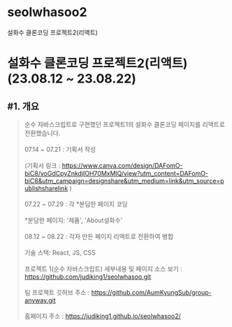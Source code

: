 # seolwhasoo2
설화수 클론코딩 프로젝트2(리액트)

<h1>
  설화수 클론코딩 프로젝트2(리액트)
  <br>
  (23.08.12 ~ 23.08.22)
</h1>

<h2>#1. 개요</h2>

> 순수 자바스크립트로 구현했던 프로젝트1의 설화수 클론코딩 페이지를 리액트로 전환했습니다.<br><br>
> 07.14 ~ 07.21 : 기획서 작성<br><br>
>(기획서 링크 : https://www.canva.com/design/DAFomO-biC8/voGdCpyZnkdjIOH70MxMlQ/view?utm_content=DAFomO-biC8&utm_campaign=designshare&utm_medium=link&utm_source=publishsharelink )<br><br>
> 07.22 ~ 07.29 : 각 *분담한 페이지 코딩<br><br>
> *분담한 페이지: '제품', 'About설화수'<br><br>
> 08.12 ~ 08.22 : 각자 만든 페이지 리액트로 전환하여 병합<br><br>
> 기술 스택: React, JS, CSS <br><br>
> 프로젝트 1(순수 자바스크립트) 세부내용 및 페이지 소스 보기 : https://github.com/judiking1/seolwhasoo.git <br><br>
> 팀 프로젝트 깃허브 주소 : https://github.com/AumKyungSub/group-anyway.git<br><br>
> 홈페이지 주소 : https://judiking1.github.io/seolwhasoo2/
